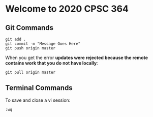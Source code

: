 # Welcome to 2020 CPSC 364

## Git Commands

~~~~
git add .
git commit -m "Message Goes Here"
git push origin master
~~~~

When you get the error **updates were rejected because the remote contains work that you do not have locally**: 
```
git pull origin master
```

## Terminal Commands
To save and close a vi session: 
```
:wq
```
